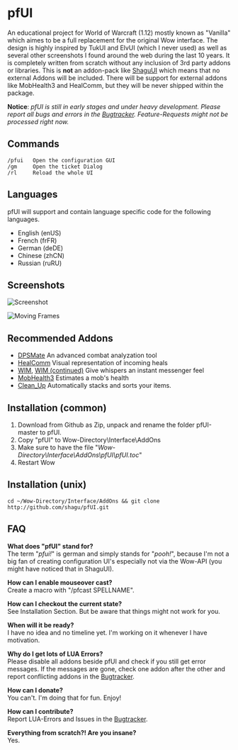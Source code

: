 # pfUI

An educational project for World of Warcraft (1.12) mostly known as "Vanilla" 
which aimes to be a full replacement for the original Wow interface. The design 
is highly inspired by TukUI and ElvUI (which I never used) as well as several 
other screenshots I found around the web during the last 10 years. 
It is completely written from scratch without any inclusion of 3rd party addons 
or libraries. This is **not** an addon-pack like 
[ShaguUI](http://shaguaddons.ericmauser.de/shaguui/) which means that no 
external Addons will be included. There will be support for external addons like 
MobHealth3 and HealComm, but they will be never shipped within the package.

**Notice**: *pfUI is still in early stages and under heavy development. 
Please report all bugs and errors in the 
[Bugtracker](https://github.com/shagu/pfUI/issues). 
Feature-Requests might not be processed right now.*

## Commands

    /pfui   Open the configuration GUI
    /gm     Open the ticket Dialog
    /rl     Reload the whole UI

## Languages
pfUI will support and contain language specific code for the following languages.
* English (enUS)
* French (frFR)
* German (deDE)
* Chinese (zhCN)
* Russian (ruRU)

## Screenshots
![Screenshot](http://mephis.he-hosting.de/shaguaddons/pfUI/mmobase/screen.jpg)

![Moving Frames](http://mephis.he-hosting.de/shaguaddons/pfUI/mmobase/moveit.jpg)

## Recommended Addons
* [DPSMate](https://github.com/Geigerkind/DPSMate) An advanced combat analyzation tool
* [HealComm](https://github.com/Aviana/HealComm/releases) Visual representation of incoming heals
* [WIM](http://addons.us.to/addon/wim), [WIM (continued)](https://github.com/shirsig/WIM) Give whispers an instant messenger feel
* [MobHealth3](http://addons.us.to/addon/mobhealth) Estimates a mob's health
* [Clean_Up](https://github.com/shirsig/Clean_Up-lib) Automatically stacks and sorts your items.

## Installation (common)
1. Download from Github as Zip, unpack and rename the folder pfUI-master to pfUI.
2. Copy "pfUI" to Wow-Directory\Interface\AddOns
3. Make sure to have the file "*Wow-Directory\Interface\AddOns\pfUI\pfUI.toc*"
4. Restart Wow

## Installation (unix)
	cd ~/Wow-Directory/Interface/AddOns && git clone http://github.com/shagu/pfUI.git

## FAQ
**What does "pfUI" stand for?**  
The term "*pfui!*" is german and simply stands for "*pooh!*", because I'm not a 
big fan of creating configuration UI's especially not via the Wow-API 
(you might have noticed that in ShaguUI). 

**How can I enable mouseover cast?**  
Create a macro with "/pfcast SPELLNAME". 

**How can I checkout the current state?**  
See Installation Section. But be aware that things might not work for you.

**When will it be ready?**  
I have no idea and no timeline yet. I'm working on it whenever I have motivation.

**Why do I get lots of LUA Errors?**  
Please disable all addons beside pfUI and check if you still get error messages. 
If the messages are gone, check one addon after the other and report conflicting 
addons in the [Bugtracker](https://github.com/shagu/pfUI/issues).

**How can I donate?**  
You can't. I'm doing that for fun. Enjoy!

**How can I contribute?**  
Report LUA-Errors and Issues in the [Bugtracker](https://github.com/shagu/pfUI/issues).

**Everything from scratch?! Are you insane?**  
Yes.
